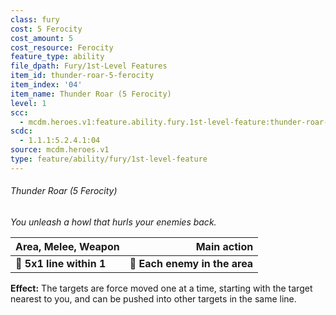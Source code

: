 ```yaml
---
class: fury
cost: 5 Ferocity
cost_amount: 5
cost_resource: Ferocity
feature_type: ability
file_dpath: Fury/1st-Level Features
item_id: thunder-roar-5-ferocity
item_index: '04'
item_name: Thunder Roar (5 Ferocity)
level: 1
scc:
  - mcdm.heroes.v1:feature.ability.fury.1st-level-feature:thunder-roar-5-ferocity
scdc:
  - 1.1.1:5.2.4.1:04
source: mcdm.heroes.v1
type: feature/ability/fury/1st-level-feature
---
```


###### Thunder Roar (5 Ferocity)

*You unleash a howl that hurls your enemies back.*

| **Area, Melee, Weapon**  |               **Main action** |
| ------------------------ | ----------------------------: |
| **📏 5x1 line within 1** | **🎯 Each enemy in the area** |

**Effect:** The targets are force moved one at a time, starting with the target nearest to you, and can be pushed into other targets in the same line.
